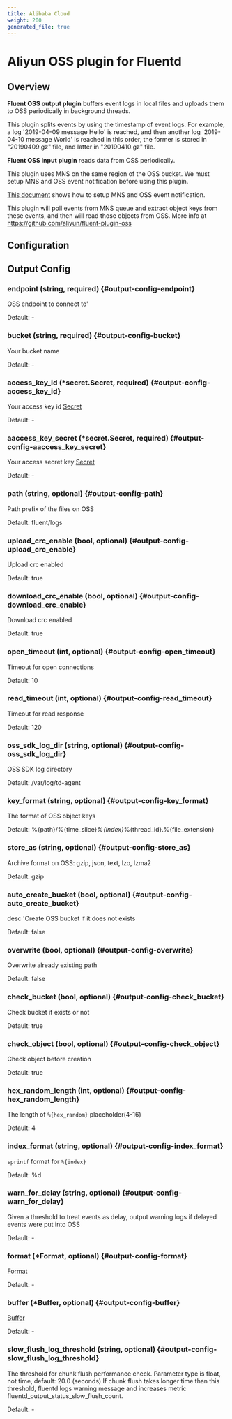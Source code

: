 ```yaml
---
title: Alibaba Cloud
weight: 200
generated_file: true
---
```


# Aliyun OSS plugin for Fluentd
## Overview
**Fluent OSS output plugin** buffers event logs in local files and uploads them to OSS periodically in background threads.

This plugin splits events by using the timestamp of event logs. For example,  a log '2019-04-09 message Hello' is reached, and then another log '2019-04-10 message World' is reached in this order, the former is stored in "20190409.gz" file, and latter in "20190410.gz" file.

**Fluent OSS input plugin** reads data from OSS periodically.

This plugin uses MNS on the same region of the OSS bucket. We must setup MNS and OSS event notification before using this plugin.

[This document](https://help.aliyun.com/document_detail/52656.html) shows how to setup MNS and OSS event notification.

This plugin will poll events from MNS queue and extract object keys from these events, and then will read those objects from OSS.
More info at https://github.com/aliyun/fluent-plugin-oss

## Configuration
## Output Config

### endpoint (string, required) {#output-config-endpoint}

OSS endpoint to connect to' 

Default: -

### bucket (string, required) {#output-config-bucket}

Your bucket name 

Default: -

### access_key_id (*secret.Secret, required) {#output-config-access_key_id}

Your access key id [Secret](../secret/) 

Default: -

### aaccess_key_secret (*secret.Secret, required) {#output-config-aaccess_key_secret}

Your access secret key [Secret](../secret/) 

Default: -

### path (string, optional) {#output-config-path}

Path prefix of the files on OSS  

Default:  fluent/logs

### upload_crc_enable (bool, optional) {#output-config-upload_crc_enable}

Upload crc enabled  

Default:  true

### download_crc_enable (bool, optional) {#output-config-download_crc_enable}

Download crc enabled  

Default:  true

### open_timeout (int, optional) {#output-config-open_timeout}

Timeout for open connections  

Default:  10

### read_timeout (int, optional) {#output-config-read_timeout}

Timeout for read response  

Default:  120

### oss_sdk_log_dir (string, optional) {#output-config-oss_sdk_log_dir}

OSS SDK log directory  

Default:  /var/log/td-agent

### key_format (string, optional) {#output-config-key_format}

The format of OSS object keys  

Default:  %{path}/%{time_slice}_%{index}_%{thread_id}.%{file_extension}

### store_as (string, optional) {#output-config-store_as}

Archive format on OSS: gzip, json, text, lzo, lzma2  

Default:  gzip

### auto_create_bucket (bool, optional) {#output-config-auto_create_bucket}

desc 'Create OSS bucket if it does not exists  

Default:  false

### overwrite (bool, optional) {#output-config-overwrite}

Overwrite already existing path  

Default:  false

### check_bucket (bool, optional) {#output-config-check_bucket}

Check bucket if exists or not  

Default:  true

### check_object (bool, optional) {#output-config-check_object}

Check object before creation  

Default:  true

### hex_random_length (int, optional) {#output-config-hex_random_length}

The length of `%{hex_random}` placeholder(4-16)  

Default:  4

### index_format (string, optional) {#output-config-index_format}

`sprintf` format for `%{index}`  

Default:  %d

### warn_for_delay (string, optional) {#output-config-warn_for_delay}

Given a threshold to treat events as delay, output warning logs if delayed events were put into OSS 

Default: -

### format (*Format, optional) {#output-config-format}

[Format](../format/) 

Default: -

### buffer (*Buffer, optional) {#output-config-buffer}

[Buffer](../buffer/) 

Default: -

### slow_flush_log_threshold (string, optional) {#output-config-slow_flush_log_threshold}

The threshold for chunk flush performance check. Parameter type is float, not time, default: 20.0 (seconds) If chunk flush takes longer time than this threshold, fluentd logs warning message and increases metric fluentd_output_status_slow_flush_count. 

Default: -



